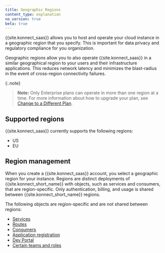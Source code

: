 ```yaml
---
title: Geographic Regions
content_type: explanation
no_version: true
beta: true
---
```


{{site.konnect_saas}} allows you to host and operate your cloud instance in a geographic region that you specify. This is important for data privacy and regulatory compliance for you organization. 

Geographic regions allow you to also operate {{site.konnect_saas}} in a similar geographical region to your users and their infrastructure applications. This reduces network latency and minimizes the blast-radius in the event of cross-region connectivity failures.

{:.note}
> **Note:** Only Enterprise plans can operate in more than one region at a time. For more information about how to upgrade your plan, see [Change to a Different Plan](/konnect/account-management/change-plan/).

## Supported regions 

{{site.konnect_saas}} currently supports the following regions:

* US
* EU

## Region management

When you create a {{site.konnect_saas}} account, you select a geographic region for your instance. Regions are distinct deployments of {{site.konnect_short_name}} with objects, such as services and consumers, that are region-specific. Only authentication, billing, and usage is shared between {{site.konnect_short_name}} regions.

The following objects are region-specific and are not shared between regions:

* [Services](/konnect/servicehub/service-documentation/)
* [Routes](/konnect/getting-started/implement-service/)
* [Consumers](/konnect/runtime-manager/manage-proxy-config/)
* [Application registration](/konnect/dev-portal/applications/enable-app-reg/)
* [Dev Portal](/konnect/dev-portal/access/)
* [Certain teams and roles](/konnect/org-management/teams-and-roles/)